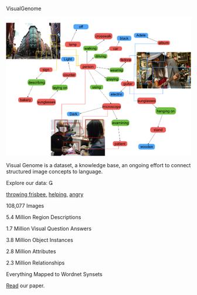 VisualGenome

 ![](../_resources/024c54b9a6a84411b801ebb36b5d31b0.png)

Visual Genome is a dataset, a knowledge base, an ongoing effort to connect structured image concepts to language.

   Explore our data:  

 [throwing frisbee](https://visualgenome.org/VGViz/explore?query=throwing%20frisbee)[,]()  [helping](https://visualgenome.org/VGViz/explore?query=helping)[,]()  [angry](https://visualgenome.org/VGViz/explore?query=angry)

108,077 Images

5.4 Million Region Descriptions

1.7 Million Visual Question Answers

3.8 Million Object Instances

2.8 Million Attributes

2.3 Million Relationships

Everything Mapped to Wordnet Synsets

[Read](https://visualgenome.org/static/paper/Visual_Genome.pdf) our paper.